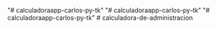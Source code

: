 "# calculadoraapp-carlos-py-tk" 
"# calculadoraapp-carlos-py-tk" 
"# calculadoraapp-carlos-py-tk" 
#   c a l c u l a d o r a - d e - a d m i n i s t r a c i o n  
 
